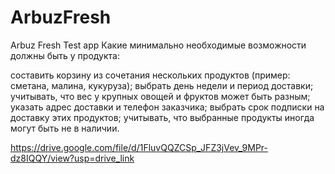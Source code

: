 # ArbuzFresh
Arbuz Fresh Test app
Какие минимально необходимые возможности должны быть у продукта:

составить корзину из сочетания нескольких продуктов (пример: сметана, малина, кукуруза);
выбрать день недели и период доставки;
учитывать, что вес у крупных овощей и фруктов может быть разным;
указать адрес доставки и телефон заказчика;
выбрать срок подписки на доставку этих продуктов;
учитывать, что выбранные продукты иногда могут быть не в наличии.

https://drive.google.com/file/d/1FluvQQZCSp_JFZ3jVev_9MPr-dz8IQQY/view?usp=drive_link
